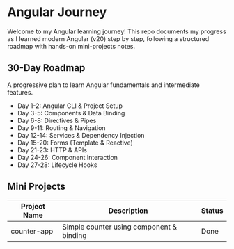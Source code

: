 # Angular Journey 
Welcome to my Angular learning journey!  This repo documents my progress as I learned modern Angular (v20) step by step,
following a structured roadmap with hands-on mini-projects  notes.


## 30-Day Roadmap
A progressive plan to learn Angular fundamentals and intermediate features.
- Day 1-2: Angular CLI & Project Setup
- Day 3-5: Components & Data Binding
- Day 6-8: Directives & Pipes
- Day 9-11:  Routing & Navigation
- Day 12-14: Services & Dependency Injection
- Day 15-20: Forms (Template & Reactive)
- Day 21-23: HTTP & APIs
- Day 24-26: Component Interaction
- Day 27-28: Lifecycle Hooks


## Mini Projects
| Project Name | Description                               | Status |
|--------------|-------------------------------------------|--------|
| counter-app  | Simple counter using  component & binding | Done   |